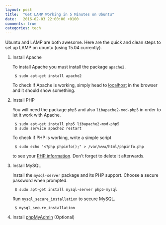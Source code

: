 ```yaml
---
layout: post
title:  "Get LAMP Working in 5 Minutes on Ubuntu"
date:   2016-02-03 22:00:00 +0100
comments: true
categories: tech
---
```


Ubuntu and LAMP are both awesome. Here are the quick and clean steps to set up LAMP on ubuntu (using 15.04 currently).

1. Install Apache
    
   To install Apache you must install the package `apache2`.

        $ sudo apt-get install apache2

   To check if Apache is working, simply head to [localhost](http://localhost/) in the browser and it should show something.

2. Install PHP

   You will need the package `php5` and also `libapache2-mod-php5` in order to let it work with Apache.

        $ sudo apt-get install php5 libapache2-mod-php5
        $ sudo service apache2 restart

   To check if PHP is working, write a simple script
    
        $ sudo echo "<?php phpinfo();" > /var/www/html/phpinfo.php

   to see your [PHP information](http://localhost/phpinfo.php). Don't forget to delete it afterwards.

3. Install MySQL

   Install the `mysql-server` package and its PHP support. Choose a secure password when prompted.

        $ sudo apt-get install mysql-server php5-mysql
    
   Run `mysql_secure_installation` to secure MySQL.
        
        $ mysql_secure_installation

4. Install [phpMyAdmin](https://www.phpmyadmin.net/downloads/) (Optional)

